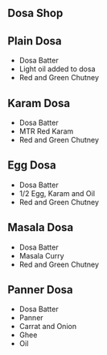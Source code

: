 ## Dosa Shop

## Plain Dosa
- Dosa Batter
- Light oil added to dosa
- Red and Green Chutney

## Karam Dosa
- Dosa Batter
- MTR Red Karam
- Red and Green Chutney

## Egg Dosa
- Dosa Batter
- 1/2 Egg, Karam and Oil
- Red and Green Chutney

## Masala Dosa
- Dosa Batter
- Masala Curry
- Red and Green Chutney

## Panner Dosa
- Dosa Batter
- Panner
- Carrat and Onion
- Ghee
- Oil
